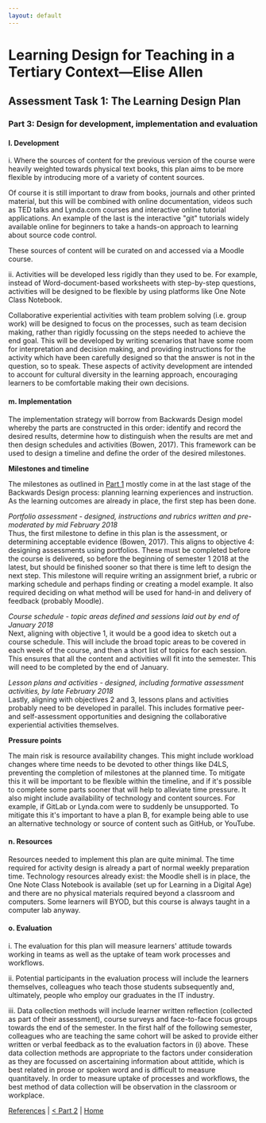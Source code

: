 ```yaml
---
layout: default
---
```

# Learning Design for Teaching in a Tertiary Context—Elise Allen
## Assessment Task 1: The Learning Design Plan

### Part 3: Design for development, implementation and evaluation

#### l. Development
i. Where the sources of content for the previous version of the course were heavily weighted towards physical text books, this plan aims to be more flexible by introducing more of a variety of content sources. 

Of course it is still important to draw from books, journals and other printed material, but this will be combined with online documentation, videos such as TED talks and Lynda.com courses and interactive online tutorial applications. An example of the last is the interactive "git" tutorials widely available online for beginners to take a hands-on approach to learning about source code control. 

These sources of content will be curated on and accessed via a Moodle course.

ii. Activities will be developed less rigidly than they used to be. For example, instead of Word-document-based worksheets with step-by-step questions, activities will be designed to be flexible by using platforms like One Note Class Notebook. 

Collaborative experiential activities with team problem solving (i.e. group work) will be designed to focus on the processes, such as team decision making, rather than rigidly focussing on the steps needed to achieve the end goal. This will be developed by writing scenarios that have some room for interpretation and decision making, and providing instructions for the activity which have been carefully designed so that the answer is not in the question, so to speak. These aspects of activity development are intended to account for cultural diversity in the learning approach, encouraging learners to be comfortable making their own decisions.

#### m. Implementation
The implementation strategy will borrow from Backwards Design model whereby the parts are constructed in this order: identify and record the desired results, determine how to distinguish when the results are met and then design schedules and activities (Bowen, 2017). This framework can be used to design a timeline and define the order of the desired milestones.

**Milestones and timeline**

The milestones as outlined in [Part 1](learning-design-plan-1.html) mostly come in at the last stage of the Backwards Design process: planning learning experiences and instruction. As the learning outcomes are already in place, the first step has been done. 

*Portfolio assessment - designed, instructions and rubrics written and pre-moderated by mid February 2018*  
Thus, the first milestone to define in this plan is the assessment, or determining acceptable evidence (Bowen, 2017). This aligns to objective 4: designing assessments using portfolios. These must be completed before the course is delivered, so before the beginning of semester 1 2018 at the latest, but should be finished sooner so that there is time left to design the next step. This milestone will require writing an assignment brief, a rubric or marking schedule and perhaps finding or creating a model example. It also required deciding on what method will be used for hand-in and delivery of feedback (probably Moodle).

*Course schedule - topic areas defined and sessions laid out by end of January 2018*  
Next, aligning with objective 1, it would be a good idea to sketch out a course schedule. This will include the broad topic areas to be covered in each week of the course, and then a short list of topics for each session. This ensures that all the content and activities will fit into the semester. This will need to be completed by the end of January.

*Lesson plans and activities - designed, including formative assessment activities, by late February 2018*  
Lastly, aligning with objectives 2 and 3, lessons plans and activities probably need to be developed in parallel. This includes formative peer- and self-assessment opportunities and designing the collaborative experiential activities themselves. 

**Pressure points**

The main risk is resource availability changes. This might include workload changes where time needs to be devoted to other things like D4LS, preventing the completion of milestones at the planned time. To mitigate this it will be important to be flexible within the timeline, and if it's possible to complete some parts sooner that will help to alleviate time pressure. It also might include availability of technology and content sources. For example, if GitLab or Lynda.com were to suddenly be unsupported. To mitigate this it's important to have a plan B, for example being able to use an alternative technology or source of content such as GitHub, or YouTube.

#### n. Resources
Resources needed to implement this plan are quite minimal. The time required for activity design is already a part of normal weekly preparation time. Technology resources already exist: the Moodle shell is in place, the One Note Class Notebook is available (set up for Learning in a Digital Age) and there are no physical materials required beyond a classroom and computers. Some learners will BYOD, but this course is always taught in a computer lab anyway.

#### o. Evaluation
i. The evaluation for this plan will measure learners' attitude towards working in teams as well as the uptake of team work processes and workflows.

ii. Potential participants in the evaluation process will include the learners themselves, colleagues who teach those students subsequently and, ultimately, people who employ our graduates in the IT industry.

iii. Data collection methods will include learner written reflection (collected as part of their assessment), course surveys and face-to-face focus groups towards the end of the semester. In the first half of the following semester, colleagues who are teaching the same cohort will be asked to provide either written or verbal feedback as to the evaluation factors in (i) above. These data collection methods are appropriate to the factors under consideration as they are focussed on ascertaining information about attitide, which is best related in prose or spoken word and is difficult to measure quantitavely. In order to measure uptake of processes and workflows, the best method of data collection will be observation in the classroom or workplace.

[References](ref.html) | [< Part 2](learning-design-plan-2.html) | [Home](index.html)
